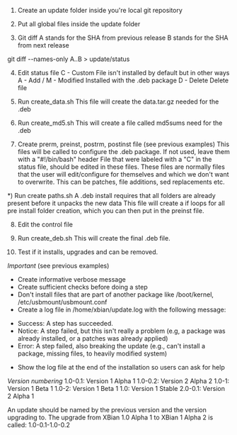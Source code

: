 1) Create an update folder inside you're local git repository

2) Put all global files inside the update folder

3) Git diff
A stands for the SHA from previous release
B stands for the SHA from next release

git diff --names-only A..B > update/status

4) Edit status file
C - Custom
File isn't installed by default but in other ways
A - Add / M - Modified
Installed with the .deb package
D - Delete
Delete file

5) Run create_data.sh
This file will create the data.tar.gz needed for the .deb

6) Run create_md5.sh
This will create a file called md5sums need for the .deb

7) Create prerm, preinst, postrm, postinst file (see previous examples)
This files will be called to configure the .deb package. If not used, leave them with a "#!/bin/bash" header
File that were labeled with a "C" in the status file, should be edited in these files.
These files are normally files that the user will edit/configure for themselves and which we don't want to overwrite.
This can be patches, file additions, sed replacements etc.

*) Run create paths.sh
A .deb install requires that all folders are already present before it unpacks the new data
This file will create a if loops for all pre install folder creation, which you can then put in the preinst file.

8) Edit the control file

9) Run create_deb.sh
This will create the final .deb file.

10) Test if it installs, upgrades and can be removed.

*Important* (see previous examples)
- Create informative verbose message
- Create sufficient checks before doing a step
- Don't install files that are part of another package like /boot/kernel, /etc/usbmount/usbmount.conf
- Create a log file in /home/xbian/update.log with the following message:
* Success: A step has succeeded.
* Notice: A step failed, but this isn't really a problem (e.g, a package was already installed, or a patches was already applied)
* Error: A step failed, also breaking the update (e.g., can't install a package, missing files, to heavily modified system)
- Show the log file at the end of the installation so users can ask for help

*Version numbering*
1.0-0.1: Version 1 Alpha 1
1.0-0.2: Version 2 Alpha 2
1.0-1: Version 1 Beta 1
1.0-2: Version 1 Beta 1
1.0: Version 1 Stable
2.0-0.1: Version 2 Alpha 1

An update should be named by the previous version and the version upgrading to.
The upgrade from XBian 1.0 Alpha 1 to XBian 1 Alpha 2 is called: 1.0-0.1-1.0-0.2